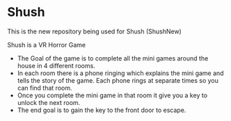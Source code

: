 # Shush
This is the new repository being used for Shush (ShushNew)

Shush is a VR Horror Game

* The Goal of the game is to complete all the mini games around the house in 4 different rooms.
* In each room there is a phone ringing which explains the mini game and tells the story of the game. Each phone rings at separate times so you can find that room. 
* Once you complete the mini game in that room it give you a key to unlock the next room. 
* The end goal is to gain the key to the front door to escape. 
